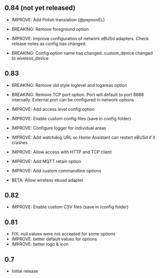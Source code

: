 <!-- https://developers.home-assistant.io/docs/add-ons/presentation#keeping-a-changelog -->

## 0.84 (not yet released)

- IMPROVE: Add Polish translation (@pepsonEL)

- BREAKING: Remove foreground option
- IMPROVE: Improve configuration of network eBUSd adapters.  Check release notes as config has changed.
- BREAKING: Config option name has changed.  custom_device changed to wireless_device


## 0.83

- BREAKING: Remove old style loglevel and logareas option
- BREAKING: Remove TCP port option.  Port will default to port 8888 internally.  External port can be configured in network options

- IMPROVE: Add access level config option
- IMPROVE: Enable custom config files (save in config folder)
- IMPROVE: Configure logger for individual areas
- IMPROVE: Add watchdog URL so Home Assistant can restart eBUSd if it crashes
- IMPROVE: Allow  access with HTTP and TCP client
- IMPROVE: Add MQTT retain option
- IMPROVE: Add custom commandline options

- BETA: Allow wireless ebusd adapter

## 0.82

- IMPROVE: Enable custom CSV files (save in /config folder)

## 0.81

- FIX: null values were not accepted for some options
- IMPROVE: better default values for options
- IMPROVE: better logo & icon

## 0.7

- Initial release
